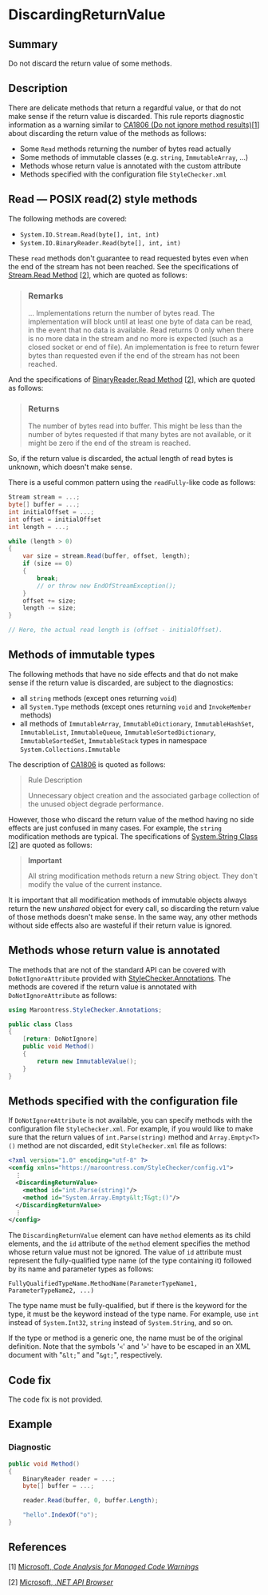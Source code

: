 # DiscardingReturnValue

## Summary

Do not discard the return value of some methods.

## Description

There are delicate methods that return a regardful value,
or that do not make sense if the return value is discarded.
This rule reports diagnostic information as a warning similar to
[CA1806 (Do not ignore method results)][ca1806]\[[1](#ref1)\]
about discarding the return value of the methods as follows:

- Some `Read` methods returning the number of bytes read actually
- Some methods of immutable classes (e.g. `string`, `ImmutableArray`, ...)
- Methods whose return value is annotated with the custom attribute
- Methods specified with the configuration file `StyleChecker.xml`

## Read &mdash; POSIX read(2) style methods

The following methods are covered:

- `System.IO.Stream.Read(byte[], int, int)`
- `System.IO.BinaryReader.Read(byte[], int, int)`

These `read` methods don't guarantee to read requested bytes
even when the end of the stream has not been reached.
See the specifications of
[Stream.Read Method][system.io.stream.read]
\[[2](#ref2)\], which are quoted as follows:

> ### Remarks
>
> ... Implementations return the number of bytes read. The implementation will
> block until at least one byte of data can be read, in the event that no data
> is available. Read returns 0 only when there is no more data in the stream
> and no more is expected (such as a closed socket or end of file). An
> implementation is free to return fewer bytes than requested even if the end
> of the stream has not been reached.

And the specifications of
[BinaryReader.Read Method][system.io.binaryreader.read]
\[[2](#ref2)\], which are quoted as follows:

> ### Returns
>
> The number of bytes read into buffer. This might be less than the number
> of bytes requested if that many bytes are not available, or it might be zero
> if the end of the stream is reached.

So, if the return value is discarded, the actual length of read bytes is
unknown, which doesn't make sense.

There is a useful common pattern using the `readFully`-like code as follows:

```csharp
Stream stream = ...;
byte[] buffer = ...;
int initialOffset = ...;
int offset = initialOffset
int length = ...;

while (length > 0)
{
    var size = stream.Read(buffer, offset, length);
    if (size == 0)
    {
        break;
        // or throw new EndOfStreamException();
    }
    offset += size;
    length -= size;
}

// Here, the actual read length is (offset - initialOffset).
```

## Methods of immutable types

The following methods that have no side effects
and that do not make sense if the return value is discarded, are
subject to the diagnostics:

- all `string` methods (except ones returning `void`)
- all `System.Type` methods (except ones returning `void`
  and `InvokeMember` methods)
- all methods of
  `ImmutableArray`,
  `ImmutableDictionary`,
  `ImmutableHashSet`,
  `ImmutableList`,
  `ImmutableQueue`,
  `ImmutableSortedDictionary`,
  `ImmutableSortedSet`,
  `ImmutableStack`
  types in namespace `System.Collections.Immutable`

The description of [CA1806][ca1806] is quoted as follows:

> Rule Description
>
> Unnecessary object creation and the associated garbage collection of
> the unused object degrade performance.

However, those who discard the return value of the method having no side effects
are just confused in many cases. For example, the `string` modification methods
are typical. The specifications of
[System.String Class][system.string.modifying-string]
\[[2](#ref2)\]
are quoted as follows:

> **Important**
>
> All string modification methods return a new String object. They don't modify
> the value of the current instance.

It is important that all modification methods of immutable objects
always return the new _unshared_ object for every call,
so discarding the return value of those methods doesn't make sense.
In the same way, any other methods without side effects also are wasteful
 if their return value is ignored.

## Methods whose return value is annotated

The methods that are not of the standard API can be covered
with `DoNotIgnoreAttribute` provided with
[StyleChecker.Annotations][stylechecker-annotations].
The methods are covered if the return value is annotated
with `DoNotIgnoreAttribute` as follows:

```csharp
using Maroontress.StyleChecker.Annotations;

public class Class
{
    [return: DoNotIgnore]
    public void Method()
    {
        return new ImmutableValue();
    }
}
```

## Methods specified with the configuration file

If `DoNotIgnoreAttribute` is not available,
you can specify methods with the configuration file `StyleChecker.xml`.
For example, if you would like to make sure that the return values of
`int.Parse(string)` method and `Array.Empty<T>()` method are not discarded,
edit `StyleChecker.xml` file as follows:

```xml
<?xml version="1.0" encoding="utf-8" ?>
<config xmlns="https://maroontress.com/StyleChecker/config.v1">
  ⋮
  <DiscardingReturnValue>
    <method id="int.Parse(string)"/>
    <method id="System.Array.Empty&lt;T&gt;()"/>
  </DiscardingReturnValue>
  ⋮
</config>
```

The `DiscardingReturnValue` element can have `method` elements
as its child elements,
and the `id` attribute of the `method` element specifies the method whose
return value must not be ignored. The value of `id` attribute
must represent the fully-qualified type name (of the type containing it)
followed by its name and parameter types as follows:

```
FullyQualifiedTypeName.MethodName(ParameterTypeName1, ParameterTypeName2, ...)
```

The type name must be fully-qualified,
but if there is the keyword for the type,
it must be the keyword instead of the type name.
For example, use `int` instead of `System.Int32`,
`string` instead of `System.String`, and so on.

If the type or method is a generic one,
the name must be of the original definition.
Note that the symbols '`<`' and '`>`' have to be escaped in an XML document
with "`&lt;`" and "`&gt;`", respectively.

## Code fix

The code fix is not provided.

## Example

### Diagnostic

```csharp
public void Method()
{
    BinaryReader reader = ...;
    byte[] buffer = ...;

    reader.Read(buffer, 0, buffer.Length);

    "hello".IndexOf("o");
}
```

## References

<a id="ref1"></a>
[1] [Microsoft, _Code Analysis for Managed Code Warnings_][ca-warnings-microsoft]

<a id="ref2"></a>
[2] [Microsoft, _.NET API Browser_][dot-net-api-browser-microsoft]

[ca1806]:
  https://docs.microsoft.com/en-us/visualstudio/code-quality/ca1806-do-not-ignore-method-results?view=vs-2017
[dot-net-api-browser-microsoft]:
  https://docs.microsoft.com/en-us/dotnet/api/
[ca-warnings-microsoft]:
  https://docs.microsoft.com/en-us/visualstudio/code-quality/code-analysis-for-managed-code-warnings?view=vs-2017
[system.io.stream.read]:
  https://docs.microsoft.com/en-us/dotnet/api/system.io.stream.read?view=netcore-2.1#System_IO_Stream_Read_System_Byte___System_Int32_System_Int32_
[system.io.binaryreader.read]:
  https://docs.microsoft.com/en-us/dotnet/api/system.io.binaryreader.read?view=netcore-2.1#System_IO_BinaryReader_Read_System_Byte___System_Int32_System_Int32_
[system.string.modifying-string]:
  https://docs.microsoft.com/en-us//dotnet/api/system.string?view=netframework-4.7.2#modifying-a-string
[stylechecker-annotations]:
  https://www.nuget.org/packages/StyleChecker.Annotations/
